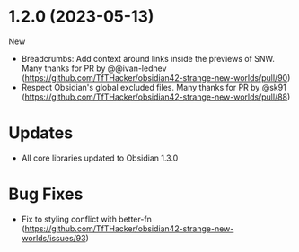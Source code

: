 # 1.2.0 (2023-05-13)

New
+ Breadcrumbs: Add context around links inside the previews of SNW. Many thanks for PR by @@ivan-lednev (https://github.com/TfTHacker/obsidian42-strange-new-worlds/pull/90)
+ Respect Obsidian's global excluded files. Many thanks for PR by @sk91 (https://github.com/TfTHacker/obsidian42-strange-new-worlds/pull/88)


# Updates
+ All core libraries updated to Obsidian 1.3.0

# Bug Fixes
+ Fix to styling conflict with better-fn (https://github.com/TfTHacker/obsidian42-strange-new-worlds/issues/93)

